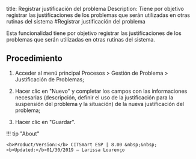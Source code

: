 title: Registrar justificación del problema
Description: Tiene por objetivo registrar las justificaciones de los problemas que serán utilizadas en otras rutinas del sistema
#Registrar justificación del problema

Esta funcionalidad tiene por objetivo registrar las justificaciones de los problemas que serán utilizadas en otras rutinas del sistema.

Procedimiento
------------

1.  Acceder al menú principal Procesos \>
    Gestión de Problema \> Justificación de Problemas;

2.  Hacer clic en "Nuevo" y completar los campos con las informaciones necesarias
    (descripción, definir el uso de la justificación para la suspensión del problema
    y la situación) de la nueva justificación del problema;

3.  Hacer clic en "Guardar".

!!! tip "About"

    <b>Product/Version:</b> CITSmart ESP | 8.00 &nbsp;&nbsp;
    <b>Updated:</b>01/30/2019 – Larissa Lourenço
